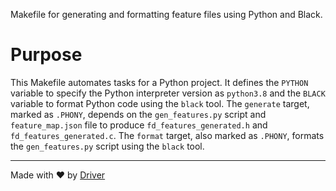 <!--------------------------------------------------------------------------------->
<!-- IMPORTANT: This file is auto-generated by Driver (https://driver.ai). -------->
<!-- Manual edits may be overwritten on future commits. --------------------------->
<!--------------------------------------------------------------------------------->

Makefile for generating and formatting feature files using Python and Black.

# Purpose
This Makefile automates tasks for a Python project. It defines the `PYTHON` variable to specify the Python interpreter version as `python3.8` and the `BLACK` variable to format Python code using the `black` tool. The `generate` target, marked as `.PHONY`, depends on the `gen_features.py` script and `feature_map.json` file to produce `fd_features_generated.h` and `fd_features_generated.c`. The `format` target, also marked as `.PHONY`, formats the `gen_features.py` script using the `black` tool.

---
Made with ❤️ by [Driver](https://www.driver.ai/)